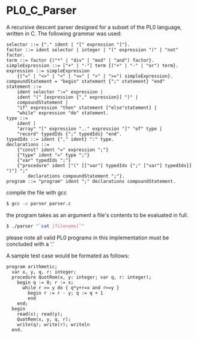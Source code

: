 # PL0_C_Parser

A recursive descent parser designed for a subset of the PL0 language, written in C. The following grammar was used:
```
selector ::= {"." ident | "[" expression "]"}.
factor ::= ident selector | integer | "(" expression ")" | "not" factor.
term ::= factor {("*" | "div" | "mod" | "and") factor}.
simpleExpression ::= ["+" | "-"] term {("+" | "-" | "or") term}.
expression ::= simpleExpression
    {("=" | "<>" | "<" | "<=" | ">" | ">=") simpleExpression}.
compoundStatement = "begin" statement {";" statement} "end"
statement ::=
    ident selector ":=" expression |
    ident "(" [expression {"," expression}] ")" |
    compoundStatement |
    "if" expression "then" statement ["else"statement] |
    "while" expression "do" statement.
type ::=
    ident |
    "array" "[" expression ".." expression "]" "of" type |
    "record" typedIds {";" typedIds} "end".
typedIds ::= ident {"," ident} ":" type.
declarations ::=
    {"const" ident "=" expression ";"}
    {"type" ident "=" type ";"}
    {"var" typedIds ";"}
    {"procedure" ident ["(" [["var"] typedIds {";" ["var"] typedIds}] ")"] ";"
        declarations compoundStatement ";"}.
program ::= "program" ident ";" declarations compoundStatement.
```

compile the file with gcc
```sh
$ gcc -o parser parser.c
```
the program takes as an argument a file's contents to be evaluated in full.
```sh
$ ./parser "`cat [filename]`"
```
please note all valid PL0 programs in this implementation must be concluded with a '.'

A sample test case would be formated as follows:
```
program arithmetic;
  var x, y, q, r: integer;
  procedure QuotRem(x, y: integer; var q, r: integer);
    begin q := 0; r := x;
      while r >= y do { q*y+r=x and r>=y }
        begin r := r - y; q := q + 1
        end
    end;
  begin
    read(x); read(y);
    QuotRem(x, y, q, r);
    write(q); write(r); writeln
  end.
```

